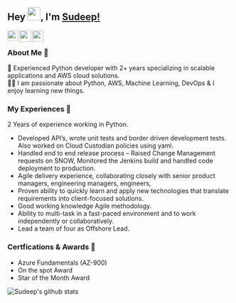 ## Hey <img src="https://github.com/TheDudeThatCode/TheDudeThatCode/blob/master/Assets/Hi.gif" width="29px">, I'm [Sudeep!](https://sudeep9211.github.io/) 

<a href="https://www.linkedin.com/in/sudeep-chatterjee-b4437a1b3/">
  <img align="left" width="24px" src="https://cdn.jsdelivr.net/npm/simple-icons@v3/icons/linkedin.svg"  />
</a>
<a href="mailto:sudeepchatterjee1234@gmail.com">
  <img align="left" width="26px" src="https://cdn.jsdelivr.net/npm/simple-icons@v3/icons/gmail.svg" />
</a>
<a href="https://www.instagram.com/_its_sudeep__/">
  <img align="left" width="25px" src="https://cdn.jsdelivr.net/npm/simple-icons@v3/icons/instagram.svg"/> 
</a>

<br />

### About Me 🚀
💼 Experienced Python developer with 2+ years specializing in scalable applications and AWS cloud solutions. </br>
👨‍💻 I am passionate about Python, AWS, Machine Learning, DevOps & I enjoy learning new things. </br>

### My Experiences 🙌
2 Years of experience working in Python.
- Developed API’s, wrote unit tests and border driven development tests. Also worked on Cloud Custodian policies using yaml.
- Handled end to end release process – Raised Change Management requests on SNOW, Monitored the Jenkins build and handled code deployment to production. 
- Agile delivery experience, collaborating closely with senior product managers, engineering managers, engineers,  
- Proven ability to quickly learn and apply new technologies that translate requirements into client-focused solutions. 
- Good working knowledge Agile methodology. 
- Ability to multi-task in a fast-paced environment and to work independently or collaboratively.
- Lead a team of four as Offshore Lead.

### Certfications & Awards 🏅
- Azure Fundamentals (AZ-900)
- On the spot Award
- Star of the Month Award




![Sudeep's github stats](https://github-readme-stats.vercel.app/api?username=sudeep9211&show_icons=true&hide_border=true)
<br />

